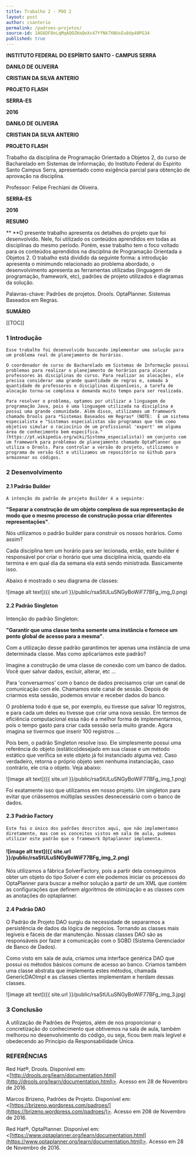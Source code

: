 ```yaml
---
title: Trabalho 2 - POO 2
layout: post
author: csanterio
permalink: /padroes-projetos/
source-id: 1AG6DF8nLqMqAQOZHaQeXs47YfNk7XNUsEu8dp40PG34
published: true
---
```

**INSTITUTO FEDERAL DO ESPÍRITO SANTO - CAMPUS SERRA**

**DANILO DE OLIVEIRA**

**CRISTIAN DA SILVA ANTERIO**

**PROJETO FLASH**

**SERRA-ES**

**2016**

**DANILO DE OLIVEIRA**

**CRISTIAN DA SILVA ANTERIO**

**PROJETO FLASH**

Trabalho da disciplina de Programação Orientado a Objetos 2, do curso de Bacharelado em Sistemas de Informação, do Instituto Federal do Espírito Santo Campus Serra, apresentado como exigência parcial para obtenção de aprovação na disciplina.

Professor: Felipe Frechiani de Oliveira.

**SERRA-ES**

**2016**

**RESUMO**

**	**O presente trabalho apresenta os detalhes do projeto que foi desenvolvido. Nele, foi utilizado os conteúdos aprendidos em todas as disciplinas do mesmo período. Porém, esse trabalho tem o foco voltado para os conteúdos aprendidos na disciplina de Programação Orientada a Objetos 2. O trabalho está dividido da seguinte forma: a introdução apresenta o minimundo relacionado ao problema abordado, o desenvolvimento apresenta as ferramentas utilizadas (linguagem de programação, framework, etc), padrões de projeto utilizados e diagramas da solução.

Palavras-chave: Padrões de projetos. Drools. OptaPlanner. Sistemas Baseados em Regras.

**SUMÁRIO**

[[TOC]]

### **1 Introdução**

	Esse trabalho foi desenvolvido buscando implementar uma solução para um problema real de planejamento de horários.

	O coordenador de curso de Bacharelado em Sistemas de Informação possui problemas para realizar o planejamento de horários para alocar professores às disciplinas do curso. Para realizar as alocações, ele precisa considerar uma grande quantidade de regras e, somado à quantidade de professores e disciplinas disponíveis, a tarefa de alocação torna-se complexa e demanda muito tempo para ser realizada.

	Para resolver o problema, optamos por utilizar a linguagem de programação Java, pois é uma linguagem utilizada na disciplina e possui uma grande comunidade. Além disso, utilizamos um framework chamado Drools para *Sistemas Baseados em Regras* (NOTE:  É um sistema especialista e "Sistemas especialistas são programas que têm como objetivo simular o raciocínio de um profissional 'expert' em alguma área de conhecimento bem específica." (https://pt.wikipedia.org/wiki/Sistema_especialista)) em conjunto com um framework para problemas de planejamento chamado OptaPlanner que utiliza o Drools. Para controlar a versão do projeto, utilizamos o programa de versão Git e utilizamos um repositório no Github para armazenar os códigos.

### **2 Desenvolvimento**

#### **2.1 Padrão Builder**

	A intenção do padrão de projeto Builder é a seguinte:

**"Separar a construção de um objeto complexo de sua representação de modo que o mesmo processo de construção possa criar diferentes representações"**.

Nós utilizamos o padrão builder para construir os nossos horários. Como assim?

Cada disciplina tem um horário para ser lecionada, então, este builder é responsável por criar o horário que uma disciplina inicia, quando ela termina e em qual dia da semana ela está sendo ministrada. Basicamente isso.

Abaixo é mostrado o seu diagrama de classes: 

![image alt text]({{ site.url }}/public/rsaStULuSNGyBoWiF77BFg_img_0.png)

#### **2.2 Padrão Singleton**

Intenção do padrão Singleton:

**"Garantir que uma classe tenha somente uma instância e fornece um ponto global de acesso para a mesma"**.

Com a utilização desse padrão garantimos ter apenas uma instância de uma determinada classe. Mas como aplicaríamos este padrão?

Imagine a construção de uma classe de conexão com um banco de dados. Você quer salvar dados, excluir, alterar, etc …

Para 'conversarmos' com o banco de dados precisamos criar um canal de comunicação com ele. Chamamos este canal de sessão. Depois de criarmos esta sessão, podemos enviar e receber dados do banco.

O problema todo é que se, por exemplo, eu tivesse que salvar 10 registros, e para cada um deles eu tivesse que criar uma nova sessão. Em termos  de eficiência computacional essa não é a melhor forma de implementarmos, pois o tempo gasto para criar cada sessão seria muito grande. Agora imagina se tivermos que inserir 100 registros …

Pois bem, o padrão Singleton resolve isso. Ele simplesmente possui uma referência do objeto (estático)desejado em sua classe e um método estático que verifica se este objeto já foi instanciado alguma vez. Caso verdadeiro, retorna o próprio objeto sem nenhuma instanciação, caso contrário, ele cria o objeto. Veja abaixo: 

![image alt text]({{ site.url }}/public/rsaStULuSNGyBoWiF77BFg_img_1.png)

Foi exatamente isso que utilizamos em nosso projeto. Um singleton para evitar que criássemos múltiplas sessões desnecessário com o banco de dados.

#### **2.3 Padrão Factory**

	Este foi o único dos padrões descritos aqui, que não implementamos diretamente, mas com os conceitos vistos em sala de aula, pudemos utilizar este padrão que o framework Optaplanner implementa.

#### ![image alt text]({{ site.url }}/public/rsaStULuSNGyBoWiF77BFg_img_2.png)

Nós utilizamos a fábrica SolverFactory, pois a partir dela conseguimos obter um objeto do tipo Solver e com ele podemos iniciar os processos do OptaPlanner para buscar a melhor solução a partir de um XML que contém as configurações que definem algoritmos de otimização e as classes com as anotações do optaplanner.

#### **2.4 Padrão DAO**

O Padrão de Projeto DAO surgiu da necessidade de separarmos a persistência de dados da lógica de negócios. Tornando as classes mais legíveis e fáceis de dar manutenção. Nossas classes DAO são as responsáveis por fazer a comunicação com o SGBD (Sistema Gerenciador de Banco de Dados).

Como visto em sala de aula, criamos uma interface genérica DAO que possui os métodos básicos comuns de acesso ao banco. Criamos também uma classe abstrata que implementa estes métodos, chamada GenericDAOImpl e as classes clientes implementam e herdam dessas classes.

![image alt text]({{ site.url }}/public/rsaStULuSNGyBoWiF77BFg_img_3.jpg)

### **3 Conclusão**

A utilização de Padrões de Projetos, além de nos proporcionar o concretização do conhecimento que obtivemos na sala de aula, também melhorou no desenvolvimento do código, ou seja, ficou bem mais legível e obedecendo ao Princípio da Responsabilidade Única.

### **REFERÊNCIAS**

Red Hat®, Drools. Disponível em: <[http://drools.org/learn/documentation.html](http://drools.org/learn/documentation.html)>. Acesso em 28 de Novembro de 2016.

Marcos Brizeno, Padrões de Projeto. Disponível em: <[https://brizeno.wordpress.com/padroes/](https://brizeno.wordpress.com/padroes/)>. Acesso em 208 de Novembro de 2016.

Red Hat®, OptaPlanner. Disponível em: <[https://www.optaplanner.org/learn/documentation.html](https://www.optaplanner.org/learn/documentation.html)>. Acesso em 28 de Novembro de 2016.

